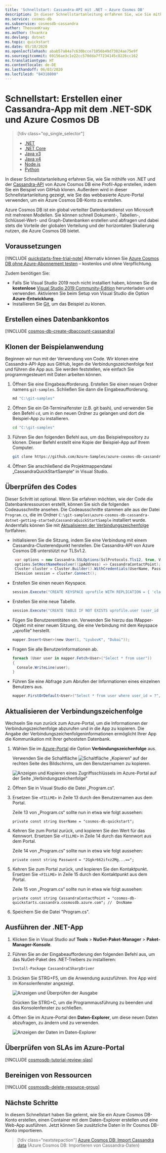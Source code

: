 ```yaml
---
title: 'Schnellstart: Cassandra-API mit .NET – Azure Cosmos DB'
description: In dieser Schnellstartanleitung erfahren Sie, wie Sie mithilfe der Cassandra-API von Azure Cosmos DB eine Profilanwendung mit dem Azure-Portal und .NET erstellen.
ms.service: cosmos-db
ms.subservice: cosmosdb-cassandra
author: TheovanKraay
ms.author: thvankra
ms.devlang: dotnet
ms.topic: quickstart
ms.date: 05/18/2020
ms.openlocfilehash: abab57a84a7c630bcce71056b49d73024ae75e9f
ms.sourcegitcommit: 69156ae3c1e22cc570dda7f7234145c8226cc162
ms.translationtype: HT
ms.contentlocale: de-DE
ms.lasthandoff: 06/03/2020
ms.locfileid: "84310800"
---
```

# <a name="quickstart-build-a-cassandra-app-with-net-sdk-and-azure-cosmos-db"></a>Schnellstart: Erstellen einer Cassandra-App mit dem .NET-SDK und Azure Cosmos DB

> [!div class="op_single_selector"]
> * [.NET](create-cassandra-dotnet.md)
> * [.NET Core](create-cassandra-dotnet-core.md)
> * [Java v3](create-cassandra-java.md)
> * [Java v4](create-cassandra-java-v4.md)
> * [Node.js](create-cassandra-nodejs.md)
> * [Python](create-cassandra-python.md)
>  

In dieser Schnellstartanleitung erfahren Sie, wie Sie mithilfe von .NET und der [Cassandra-API](cassandra-introduction.md) von Azure Cosmos DB eine Profil-App erstellen, indem Sie ein Beispiel von GitHub klonen. Außerdem wird in dieser Schnellstartanleitung gezeigt, wie Sie das webbasierte Azure-Portal verwenden, um ein Azure Cosmos DB-Konto zu erstellen.

Azure Cosmos DB ist ein global verteilter Datenbankdienst von Microsoft mit mehreren Modellen. Sie können schnell Dokument-, Tabellen-, Schlüssel-Wert- und Graph-Datenbanken erstellen und abfragen und dabei stets die Vorteile der globalen Verteilung und der horizontalen Skalierung nutzen, die Azure Cosmos DB bietet. 

## <a name="prerequisites"></a>Voraussetzungen

[!INCLUDE [quickstarts-free-trial-note](../../includes/quickstarts-free-trial-note.md)] Alternativ können Sie [Azure Cosmos DB ohne Azure-Abonnement testen](https://azure.microsoft.com/try/cosmosdb/) – kostenlos und ohne Verpflichtung.

Zudem benötigen Sie: 
* Falls Sie Visual Studio 2019 noch nicht installiert haben, können Sie die **kostenlose** [Visual Studio 2019 Community-Edition](https://www.visualstudio.com/downloads/) herunterladen und verwenden. Aktivieren Sie beim Setup von Visual Studio die Option **Azure-Entwicklung**.
* Installieren Sie [Git](https://www.git-scm.com/), um das Beispiel zu klonen.

<a id="create-account"></a>
## <a name="create-a-database-account"></a>Erstellen eines Datenbankkontos

[!INCLUDE [cosmos-db-create-dbaccount-cassandra](../../includes/cosmos-db-create-dbaccount-cassandra.md)]


## <a name="clone-the-sample-application"></a>Klonen der Beispielanwendung

Beginnen wir nun mit der Verwendung von Code. Wir klonen eine Cassandra-API-App aus GitHub, legen die Verbindungszeichenfolge fest und führen die App aus. Sie werden feststellen, wie einfach Sie programmgesteuert mit Daten arbeiten können. 

1. Öffnen Sie eine Eingabeaufforderung. Erstellen Sie einen neuen Ordner namens `git-samples`. Schließen Sie dann die Eingabeaufforderung.

    ```bash
    md "C:\git-samples"
    ```

2. Öffnen Sie ein Git-Terminalfenster (z.B. git bash), und verwenden Sie den Befehl `cd`, um in den neuen Ordner zu gelangen und dort die Beispiel-App zu installieren.

    ```bash
    cd "C:\git-samples"
    ```

3. Führen Sie den folgenden Befehl aus, um das Beispielrepository zu klonen. Dieser Befehl erstellt eine Kopie der Beispiel-App auf Ihrem Computer.

    ```bash
    git clone https://github.com/Azure-Samples/azure-cosmos-db-cassandra-dotnet-getting-started.git
    ```

4. Öffnen Sie anschließend die Projektmappendatei „CassandraQuickStartSample“ in Visual Studio. 

## <a name="review-the-code"></a>Überprüfen des Codes

Dieser Schritt ist optional. Wenn Sie erfahren möchten, wie der Code die Datenbankressourcen erstellt, können Sie sich die folgenden Codeausschnitte ansehen. Die Codeausschnitte stammen alle aus der Datei `Program.cs`, die im Ordner `C:\git-samples\azure-cosmos-db-cassandra-dotnet-getting-started\CassandraQuickStartSample` installiert wurde. Andernfalls können Sie mit [Aktualisieren der Verbindungszeichenfolge](#update-your-connection-string) fortfahren.

* Initialisieren Sie die Sitzung, indem Sie eine Verbindung mit einem Cassandra-Clusterendpunkt herstellen. Die Cassandra-API von Azure Cosmos DB unterstützt nur TLSv1.2. 

  ```csharp
   var options = new Cassandra.SSLOptions(SslProtocols.Tls12, true, ValidateServerCertificate);
   options.SetHostNameResolver((ipAddress) => CassandraContactPoint);
   Cluster cluster = Cluster.Builder().WithCredentials(UserName, Password).WithPort(CassandraPort).AddContactPoint(CassandraContactPoint).WithSSL(options).Build();
   ISession session = cluster.Connect();
   ```

* Erstellen Sie einen neuen Keyspace.

    ```csharp
    session.Execute("CREATE KEYSPACE uprofile WITH REPLICATION = { 'class' : 'NetworkTopologyStrategy', 'datacenter1' : 1 };"); 
    ```

* Erstellen Sie eine neue Tabelle.

   ```csharp
  session.Execute("CREATE TABLE IF NOT EXISTS uprofile.user (user_id int PRIMARY KEY, user_name text, user_bcity text)");
   ```

* Fügen Sie Benutzerentitäten ein. Verwenden Sie hierzu das IMapper-Objekt mit einer neuen Sitzung, die eine Verbindung mit dem Keyspace „uprofile“ herstellt.

    ```csharp
    mapper.Insert<User>(new User(1, "LyubovK", "Dubai"));
    ```
    
* Fragen Sie alle Benutzerinformationen ab.

    ```csharp
   foreach (User user in mapper.Fetch<User>("Select * from user"))
   {
      Console.WriteLine(user);
   }
    ```
    
* Führen Sie eine Abfrage zum Abrufen der Informationen eines einzelnen Benutzers aus.

    ```csharp
    mapper.FirstOrDefault<User>("Select * from user where user_id = ?", 3);
    ```

## <a name="update-your-connection-string"></a>Aktualisieren der Verbindungszeichenfolge

Wechseln Sie nun zurück zum Azure-Portal, um die Informationen der Verbindungszeichenfolge abzurufen und in die App zu kopieren. Die Angabe der Verbindungszeichenfolgeninformationen ermöglicht Ihrer App die Kommunikation mit Ihrer gehosteten Datenbank.

1. Wählen Sie im [Azure-Portal](https://portal.azure.com/) die Option **Verbindungszeichenfolge** aus.

    Verwenden Sie die Schaltfläche ![Schaltfläche „Kopieren“](./media/create-cassandra-dotnet/copy.png) auf der rechten Seite des Bildschirms, um den Benutzernamen zu kopieren.

    ![Anzeigen und Kopieren eines Zugriffsschlüssels im Azure-Portal auf der Seite „Verbindungszeichenfolge“](./media/create-cassandra-dotnet/keys.png)

2. Öffnen Sie in Visual Studio die Datei „Program.cs“. 

3. Ersetzen Sie `<FILLME>` in Zeile 13 durch den Benutzernamen aus dem Portal.

    Zeile 13 von „Program.cs“ sollte nun in etwa wie folgt aussehen: 

    `private const string UserName = "cosmos-db-quickstart";`

3. Kehren Sie zum Portal zurück, und kopieren Sie den Wert für das Kennwort. Ersetzen Sie `<FILLME>` in Zeile 14 durch das Kennwort aus dem Portal.

    Zeile 14 von „Program.cs“ sollte nun in etwa wie folgt aussehen: 

    `private const string Password = "2Ggkr662ifxz2Mg...==";`

4. Kehren Sie zum Portal zurück, und kopieren Sie den Kontaktpunkt. Ersetzen Sie `<FILLME>` in Zeile 15 durch den Kontaktpunkt aus dem Portal.

    Zeile 15 von „Program.cs“ sollte nun in etwa wie folgt aussehen: 

    `private const string CassandraContactPoint = "cosmos-db-quickstarts.cassandra.cosmosdb.azure.com"; //  DnsName`

5. Speichern Sie die Datei "Program.cs".
    
## <a name="run-the-net-app"></a>Ausführen der .NET-App

1. Klicken Sie in Visual Studio auf **Tools** > **NuGet-Paket-Manager** > **Paket-Manager-Konsole**.

2. Führen Sie an der Eingabeaufforderung den folgenden Befehl aus, um das NuGet-Paket des .NET-Treibers zu installieren: 

    ```cmd
    Install-Package CassandraCSharpDriver
    ```
3. Drücken Sie STRG+F5, um die Anwendung auszuführen. Ihre App wird im Konsolenfenster angezeigt. 

    ![Anzeigen und Überprüfen der Ausgabe](./media/create-cassandra-dotnet/output.png)

    Drücken Sie STRG+C, um die Programmausführung zu beenden und das Konsolenfenster zu schließen. 
    
4. Öffnen Sie im Azure-Portal den **Daten-Explorer**, um diese neuen Daten abzufragen, zu ändern und zu verwenden.

    ![Anzeigen der Daten im Daten-Explorer](./media/create-cassandra-dotnet/data-explorer.png)

## <a name="review-slas-in-the-azure-portal"></a>Überprüfen von SLAs im Azure-Portal

[!INCLUDE [cosmosdb-tutorial-review-slas](../../includes/cosmos-db-tutorial-review-slas.md)]

## <a name="clean-up-resources"></a>Bereinigen von Ressourcen

[!INCLUDE [cosmosdb-delete-resource-group](../../includes/cosmos-db-delete-resource-group.md)]

## <a name="next-steps"></a>Nächste Schritte

In diesem Schnellstart haben Sie gelernt, wie Sie ein Azure Cosmos DB-Konto erstellen, einen Container mit dem Daten-Explorer erstellen und eine Web-App ausführen. Jetzt können Sie zusätzliche Daten in Ihr Cosmos DB-Konto importieren. 

> [!div class="nextstepaction"]
> [Azure Cosmos DB: Import Cassandra data](cassandra-import-data.md) (Azure Cosmos DB: Importieren von Cassandra-Daten)
